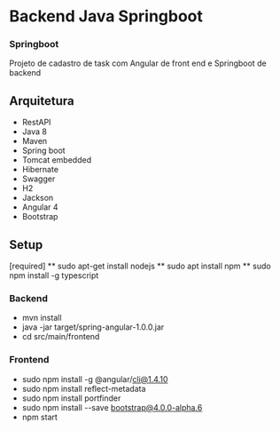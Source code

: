 # Backend Java Springboot

### Springboot
Projeto de cadastro de task com Angular de front end e Springboot de backend

## Arquitetura

* RestAPI
* Java 8
* Maven
* Spring boot
* Tomcat embedded
* Hibernate
* Swagger
* H2
* Jackson
* Angular 4
* Bootstrap

## Setup

[required] 
** sudo apt-get install nodejs
** sudo apt install npm
** sudo npm install -g typescript

### Backend
  * mvn install
  * java -jar target/spring-angular-1.0.0.jar 
  * cd  src/main/frontend

### Frontend
  * sudo npm install -g @angular/cli@1.4.10
  * sudo npm install reflect-metadata
  *	sudo npm install portfinder
  * sudo npm install --save bootstrap@4.0.0-alpha.6
  * npm start


